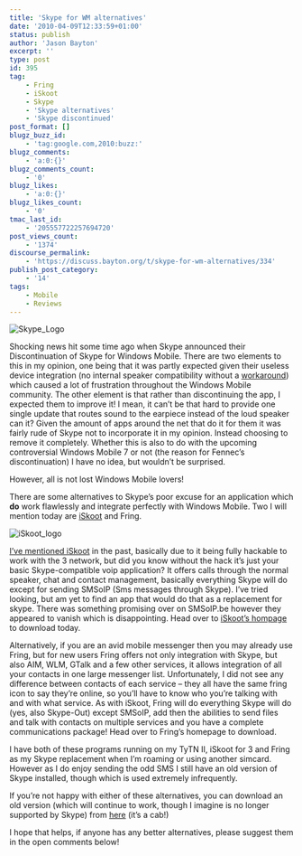 ```yaml
---
title: 'Skype for WM alternatives'
date: '2010-04-09T12:33:59+01:00'
status: publish
author: 'Jason Bayton'
excerpt: ''
type: post
id: 395
tag:
    - Fring
    - iSkoot
    - Skype
    - 'Skype alternatives'
    - 'Skype discontinued'
post_format: []
blugz_buzz_id:
    - 'tag:google.com,2010:buzz:'
blugz_comments:
    - 'a:0:{}'
blugz_comments_count:
    - '0'
blugz_likes:
    - 'a:0:{}'
blugz_likes_count:
    - '0'
tmac_last_id:
    - '205557722257694720'
post_views_count:
    - '1374'
discourse_permalink:
    - 'https://discuss.bayton.org/t/skype-for-wm-alternatives/334'
publish_post_category:
    - '14'
tags:
    - Mobile
    - Reviews
---
```

![Skype_Logo](http://www.ubergizmo.com/photos/2009/1/skype-logo.jpg "Skype_Logo")

Shocking news hit some time ago when Skype announced their Discontinuation of Skype for Windows Mobile. There are two elements to this in my opinion, one being that it was partly expected given their useless device integration (no internal speaker compatibility without a [workaround](http://pocketnow.com/tweaks-hacks/how-to-use-your-internal-handset-speaker-with-skype-calls)) which caused a lot of frustration throughout the Windows Mobile community. The other element is that rather than discontinuing the app, I expected them to improve it! I mean, it can’t be that hard to provide one single update that routes sound to the earpiece instead of the loud speaker can it? Given the amount of apps around the net that do it for them it was fairly rude of Skype not to incorporate it in my opinion. Instead choosing to remove it completely. Whether this is also to do with the upcoming controversial Windows Mobile 7 or not (the reason for Fennec’s discontinuation) I have no idea, but wouldn’t be surprised.

However, all is not lost Windows Mobile lovers!

There are some alternatives to Skype’s poor excuse for an application which **do** work flawlessly and integrate perfectly with Windows Mobile. Two I will mention today are [iSkoot](http://iskoot.com/) and Fring.

![iSkoot_logo](http://blog.tmcnet.com/blog/tom-keating/images/iskoot_logo.gif "iSkoot logo")

[I’ve mentioned iSkoot](/2010/03/part-ii-device-not-compatible-skype-on-3/) in the past, basically due to it being fully hackable to work with the 3 network, but did you know without the hack it’s just your basic Skype-compatible voip application? It offers calls through the normal speaker, chat and contact management, basically everything Skype will do except for sending SMSoIP (Sms messages through Skype). I’ve tried looking, but am yet to find an app that would do that as a replacement for skype. There was something promising over on SMSoIP.be however they appeared to vanish which is disappointing. Head over to [iSkoot’s hompage](http://iskoot.com) to download today.

Alternatively, if you are an avid mobile messenger then you may already use Fring, but for new users Fring offers not only integration with Skype, but also AIM, WLM, GTalk and a few other services, it allows integration of all your contacts in one large messenger list. Unfortunately, I did not see any difference between contacts of each service – they all have the same fring icon to say they’re online, so you’ll have to know who you’re talking with and with what service. As with iSkoot, Fring will do everything Skype will do (yes, also Skype-Out) except SMSoIP, add then the abilities to send files and talk with contacts on multiple services and you have a complete communications package! Head over to Fring’s homepage to download.

I have both of these programs running on my TyTN II, iSkoot for 3 and Fring as my Skype replacement when I’m roaming or using another simcard. However as I do enjoy sending the odd SMS I still have an old version of Skype installed, though which is used extremely infrequently.

If you’re not happy with either of these alternatives, you can download an old version (which will continue to work, though I imagine is no longer supported by Skype) from [here](https://r2_worker.bayton.workers.dev/uploads/2010/03/SkypeMobile_2.CAB) (it’s a cab!)

I hope that helps, if anyone has any better alternatives, please suggest them in the open comments below!